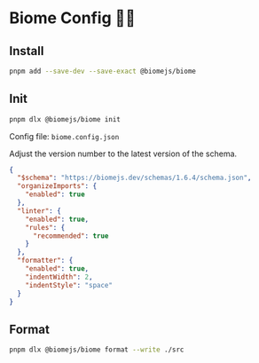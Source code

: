 # Biome Config ✌🏻

## Install

```bash
pnpm add --save-dev --save-exact @biomejs/biome
```

## Init

```bash
pnpm dlx @biomejs/biome init
```

Config file: `biome.config.json`

Adjust the version number to the latest version of the schema.

```json
{
  "$schema": "https://biomejs.dev/schemas/1.6.4/schema.json",
  "organizeImports": {
    "enabled": true
  },
  "linter": {
    "enabled": true,
    "rules": {
      "recommended": true
    }
  },
  "formatter": {
    "enabled": true,
    "indentWidth": 2,
    "indentStyle": "space"
  }
}
```

## Format

```bash
pnpm dlx @biomejs/biome format --write ./src
```
